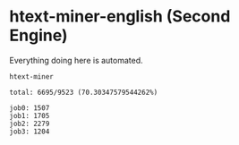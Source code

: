 # htext-miner-english (Second Engine)

Everything doing here is automated.

```
htext-miner

total: 6695/9523 (70.30347579544262%)

job0: 1507
job1: 1705
job2: 2279
job3: 1204
```